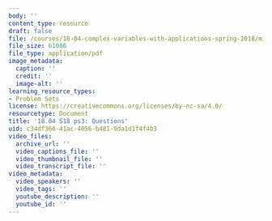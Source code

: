 ```yaml
---
body: ''
content_type: resource
draft: false
file: /courses/18-04-complex-variables-with-applications-spring-2018/mit18_04_s18_pset03.pdf
file_size: 61086
file_type: application/pdf
image_metadata:
  caption: ''
  credit: ''
  image-alt: ''
learning_resource_types:
- Problem Sets
license: https://creativecommons.org/licenses/by-nc-sa/4.0/
resourcetype: Document
title: '18.04 S18 ps3: Questions'
uid: c34df366-41ac-4056-b481-9da1d1f4f4b3
video_files:
  archive_url: ''
  video_captions_file: ''
  video_thumbnail_file: ''
  video_transcript_file: ''
video_metadata:
  video_speakers: ''
  video_tags: ''
  youtube_description: ''
  youtube_id: ''
---
```

